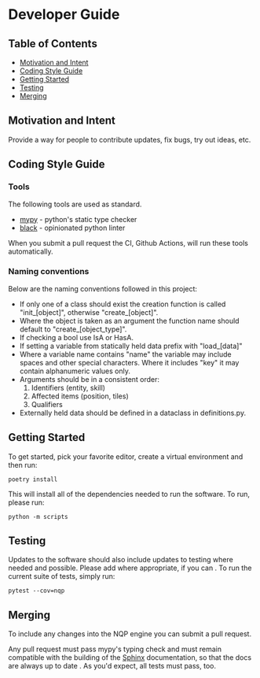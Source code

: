 # Developer Guide

## Table of Contents
- [Motivation and Intent](#motivation-and-intent)
- [Coding Style Guide](#coding-style-guide)
- [Getting Started](#getting-started)
- [Testing](#testing)
- [Merging](#merging)

## Motivation and Intent
Provide a way for people to contribute updates, fix bugs, try out ideas, etc.


## Coding Style Guide
### Tools
The following tools are used as standard.

* [mypy] - python's static type checker
* [black] - opinionated python linter 

[mypy]: http://mypy-lang.org/
[black]: https://github.com/psf/black

When you submit a pull request the CI, Github Actions, will run these tools automatically. 

### Naming conventions
Below are the naming conventions followed in this project:
* If only one of a class should exist the creation function is called "init_[object]", otherwise "create_[object]".
* Where the object is taken as an argument the function name should default to "create_[object_type]".
* If checking a bool use IsA or HasA.
* If setting a variable from statically held data prefix with "load_[data]"
* Where a variable name contains "name" the variable may include spaces and other special characters. Where it
 includes "key" it may contain
 alphanumeric values only.
* Arguments should be in a consistent order:
  1. Identifiers (entity, skill)
  2. Affected items (position, tiles)
  3. Qualifiers
* Externally held data should be defined in a dataclass in definitions.py.
  


## Getting Started
To get started, pick your favorite editor, create a virtual environment and then run:

```shell
poetry install
```

This will install all of the dependencies needed to run the software.  To run, please run:

```shell script
python -m scripts
```

## Testing
Updates to the software should also include updates to testing where needed and possible.  Please add where
 appropriate, if you can
.  To
run the current suite of tests, simply run:

```shell
pytest --cov=nqp
```

## Merging
To include any changes into the NQP engine you can submit a pull request. 

Any pull request must pass mypy's typing check
 and must remain compatible with the building of the [Sphinx] documentation, so that the docs are always up to date
 . As you'd expect, all tests must pass, too.
 
[Sphinx]: https://www.sphinx-doc.org/en/master/  
